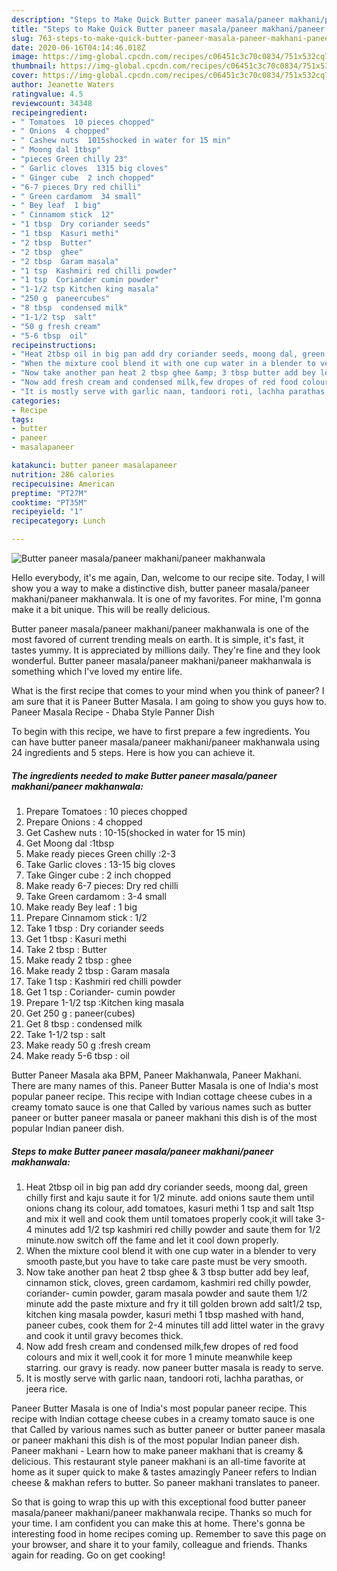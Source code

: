 ```yaml
---
description: "Steps to Make Quick Butter paneer masala/paneer makhani/paneer makhanwala"
title: "Steps to Make Quick Butter paneer masala/paneer makhani/paneer makhanwala"
slug: 763-steps-to-make-quick-butter-paneer-masala-paneer-makhani-paneer-makhanwala
date: 2020-06-16T04:14:46.018Z
image: https://img-global.cpcdn.com/recipes/c06451c3c70c0834/751x532cq70/butter-paneer-masalapaneer-makhanipaneer-makhanwala-recipe-main-photo.jpg
thumbnail: https://img-global.cpcdn.com/recipes/c06451c3c70c0834/751x532cq70/butter-paneer-masalapaneer-makhanipaneer-makhanwala-recipe-main-photo.jpg
cover: https://img-global.cpcdn.com/recipes/c06451c3c70c0834/751x532cq70/butter-paneer-masalapaneer-makhanipaneer-makhanwala-recipe-main-photo.jpg
author: Jeanette Waters
ratingvalue: 4.5
reviewcount: 34348
recipeingredient:
- " Tomatoes  10 pieces chopped"
- " Onions  4 chopped"
- " Cashew nuts  1015shocked in water for 15 min"
- " Moong dal 1tbsp"
- "pieces Green chilly 23"
- " Garlic cloves  1315 big cloves"
- " Ginger cube  2 inch chopped"
- "6-7 pieces Dry red chilli"
- " Green cardamom  34 small"
- " Bey leaf  1 big"
- " Cinnamom stick  12"
- "1 tbsp  Dry coriander seeds"
- "1 tbsp  Kasuri methi"
- "2 tbsp  Butter"
- "2 tbsp  ghee"
- "2 tbsp  Garam masala"
- "1 tsp  Kashmiri red chilli powder"
- "1 tsp  Coriander cumin powder"
- "1-1/2 tsp Kitchen king masala"
- "250 g  paneercubes"
- "8 tbsp  condensed milk"
- "1-1/2 tsp  salt"
- "50 g fresh cream"
- "5-6 tbsp  oil"
recipeinstructions:
- "Heat 2tbsp oil in big pan add dry coriander seeds, moong dal, green chilly first and kaju saute it for 1/2 minute. add onions saute them until onions chang its colour, add tomatoes, kasuri methi 1 tsp and salt 1tsp and mix it well and cook them until tomatoes properly cook,it will take 3-4 minutes add 1/2 tsp kashmiri red chilly powder and saute them for 1/2 minute.now switch off the fame and let it cool down properly."
- "When the mixture cool blend it with one cup water in a blender to very smooth paste,but you have to take care paste must be very smooth."
- "Now take another pan heat 2 tbsp ghee &amp; 3 tbsp butter add bey leaf, cinnamon stick, cloves, green cardamom, kashmiri red chilly powder, coriander- cumin powder, garam masala powder and saute them 1/2 minute add the paste mixture and fry it till golden brown add salt1/2 tsp, kitchen king masala powder, kasuri methi 1 tbsp mashed with hand, paneer cubes, cook them for 2-4 minutes till add littel water in the gravy and cook it until gravy becomes thick."
- "Now add fresh cream and condensed milk,few dropes of red food colours and mix it well,cook it for more 1 minute meanwhile keep starring. our gravy is ready. now paneer butter masala is ready to serve."
- "It is mostly serve with garlic naan, tandoori roti, lachha parathas, or jeera rice."
categories:
- Recipe
tags:
- butter
- paneer
- masalapaneer

katakunci: butter paneer masalapaneer 
nutrition: 286 calories
recipecuisine: American
preptime: "PT27M"
cooktime: "PT35M"
recipeyield: "1"
recipecategory: Lunch

---
```



![Butter paneer masala/paneer makhani/paneer makhanwala](https://img-global.cpcdn.com/recipes/c06451c3c70c0834/751x532cq70/butter-paneer-masalapaneer-makhanipaneer-makhanwala-recipe-main-photo.jpg)

Hello everybody, it's me again, Dan, welcome to our recipe site. Today, I will show you a way to make a distinctive dish, butter paneer masala/paneer makhani/paneer makhanwala. It is one of my favorites. For mine, I'm gonna make it a bit unique. This will be really delicious.

Butter paneer masala/paneer makhani/paneer makhanwala is one of the most favored of current trending meals on earth. It is simple, it's fast, it tastes yummy. It is appreciated by millions daily. They're fine and they look wonderful. Butter paneer masala/paneer makhani/paneer makhanwala is something which I've loved my entire life.

What is the first recipe that comes to your mind when you think of paneer? I am sure that it is Paneer Butter Masala. I am going to show you guys how to. Paneer Masala Recipe - Dhaba Style Panner Dish


To begin with this recipe, we have to first prepare a few ingredients. You can have butter paneer masala/paneer makhani/paneer makhanwala using 24 ingredients and 5 steps. Here is how you can achieve it.

<!--inarticleads1-->

##### The ingredients needed to make Butter paneer masala/paneer makhani/paneer makhanwala:

1. Prepare  Tomatoes : 10 pieces chopped
1. Prepare  Onions : 4 chopped
1. Get  Cashew nuts : 10-15(shocked in water for 15 min)
1. Get  Moong dal :1tbsp
1. Make ready pieces Green chilly :2-3
1. Take  Garlic cloves : 13-15 big cloves
1. Take  Ginger cube : 2 inch chopped
1. Make ready 6-7 pieces: Dry red chilli
1. Take  Green cardamom : 3-4 small
1. Make ready  Bey leaf : 1 big
1. Prepare  Cinnamom stick : 1/2
1. Take 1 tbsp : Dry coriander seeds
1. Get 1 tbsp : Kasuri methi
1. Take 2 tbsp : Butter
1. Make ready 2 tbsp : ghee
1. Make ready 2 tbsp : Garam masala
1. Take 1 tsp : Kashmiri red chilli powder
1. Get 1 tsp : Coriander- cumin powder
1. Prepare 1-1/2 tsp :Kitchen king masala
1. Get 250 g : paneer(cubes)
1. Get 8 tbsp : condensed milk
1. Take 1-1/2 tsp : salt
1. Make ready 50 g :fresh cream
1. Make ready 5-6 tbsp : oil


Butter Paneer Masala aka BPM, Paneer Makhanwala, Paneer Makhani. There are many names of this. Paneer Butter Masala is one of India&#39;s most popular paneer recipe. This recipe with Indian cottage cheese cubes in a creamy tomato sauce is one that Called by various names such as butter paneer or butter paneer masala or paneer makhani this dish is of the most popular Indian paneer dish. 

<!--inarticleads2-->

##### Steps to make Butter paneer masala/paneer makhani/paneer makhanwala:

1. Heat 2tbsp oil in big pan add dry coriander seeds, moong dal, green chilly first and kaju saute it for 1/2 minute. add onions saute them until onions chang its colour, add tomatoes, kasuri methi 1 tsp and salt 1tsp and mix it well and cook them until tomatoes properly cook,it will take 3-4 minutes add 1/2 tsp kashmiri red chilly powder and saute them for 1/2 minute.now switch off the fame and let it cool down properly.
1. When the mixture cool blend it with one cup water in a blender to very smooth paste,but you have to take care paste must be very smooth.
1. Now take another pan heat 2 tbsp ghee &amp; 3 tbsp butter add bey leaf, cinnamon stick, cloves, green cardamom, kashmiri red chilly powder, coriander- cumin powder, garam masala powder and saute them 1/2 minute add the paste mixture and fry it till golden brown add salt1/2 tsp, kitchen king masala powder, kasuri methi 1 tbsp mashed with hand, paneer cubes, cook them for 2-4 minutes till add littel water in the gravy and cook it until gravy becomes thick.
1. Now add fresh cream and condensed milk,few dropes of red food colours and mix it well,cook it for more 1 minute meanwhile keep starring. our gravy is ready. now paneer butter masala is ready to serve.
1. It is mostly serve with garlic naan, tandoori roti, lachha parathas, or jeera rice.


Paneer Butter Masala is one of India&#39;s most popular paneer recipe. This recipe with Indian cottage cheese cubes in a creamy tomato sauce is one that Called by various names such as butter paneer or butter paneer masala or paneer makhani this dish is of the most popular Indian paneer dish. Paneer makhani - Learn how to make paneer makhani that is creamy &amp; delicious. This restaurant style paneer makhani is an all-time favorite at home as it super quick to make &amp; tastes amazingly Paneer refers to Indian cheese &amp; makhan refers to butter. So paneer makhani translates to paneer. 

So that is going to wrap this up with this exceptional food butter paneer masala/paneer makhani/paneer makhanwala recipe. Thanks so much for your time. I am confident you can make this at home. There's gonna be interesting food in home recipes coming up. Remember to save this page on your browser, and share it to your family, colleague and friends. Thanks again for reading. Go on get cooking!
